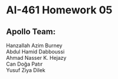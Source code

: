 # AI-461 Homework 05

## Apollo Team:
Hanzallah Azim Burney\
Abdul Hamid Dabboussi\
Ahmad Nasser K. Hejazy\
Can Doğa Patır\
Yusuf Ziya Dilek
